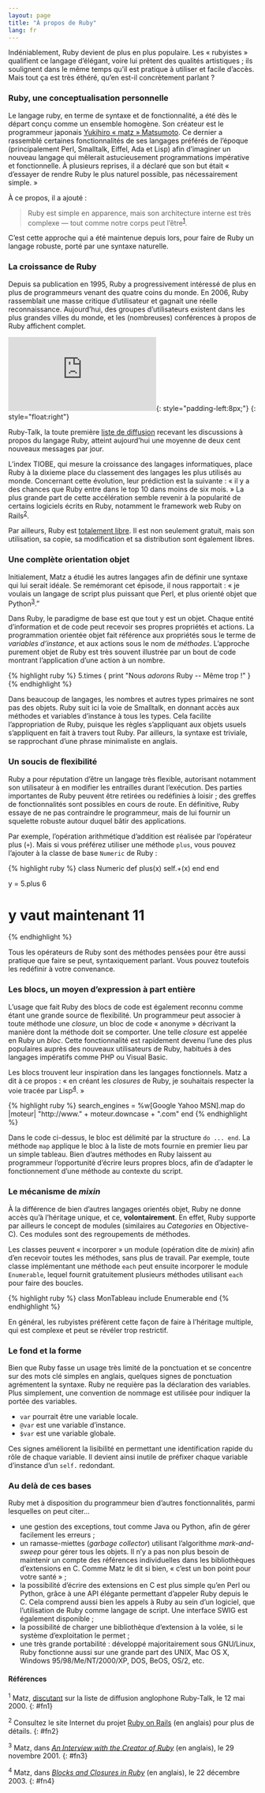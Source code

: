 ```yaml
---
layout: page
title: "À propos de Ruby"
lang: fr
---
```


Indéniablement, Ruby devient de plus en plus populaire. Les « rubyistes
» qualifient ce langage d’élégant, voire lui prêtent des qualités
artistiques ; ils soulignent dans le même temps qu’il est pratique à
utiliser et facile d’accès. Mais tout ça est très éthéré, qu’en est-il
concrètement parlant ?

### Ruby, une conceptualisation personnelle

Le langage ruby, en terme de syntaxe et de fonctionnalité, a été dès le
départ conçu comme un ensemble homogène. Son créateur est le programmeur
japonais [Yukihiro « matz » Matsumoto][1]. Ce dernier a rassemblé
certaines fonctionnalités de ses langages préférés de l’époque
(principalement Perl, Smalltalk, Eiffel, Ada et Lisp) afin d’imaginer un
nouveau langage qui mêlerait astucieusement programmations impérative et
fonctionnelle. À plusieurs reprises, il a déclaré que son but était «
d’essayer de rendre Ruby le plus naturel possible, pas nécessairement
simple. »

À ce propos, il a ajouté :

> Ruby est simple en apparence, mais son architecture interne est très
> complexe — tout comme notre corps peut l’être<sup>[1](#fn1)</sup>.

C’est cette approche qui a été maintenue depuis lors, pour faire de Ruby
un langage robuste, porté par une syntaxe naturelle.

### La croissance de Ruby

Depuis sa publication en 1995, Ruby a progressivement intéressé de plus
en plus de programmeurs venant des quatre coins du monde. En 2006, Ruby
rassemblait une masse critique d’utilisateur et gagnait une réelle
reconnaissance. Aujourd’hui, des groupes d’utilisateurs existent dans
les plus grandes villes du monde, et les (nombreuses) conférences à
propos de Ruby affichent complet.

![Graph courtesy of
Gmane.](http://gmane.org/plot-rate.php?group=gmane.comp.lang.ruby.general&amp;width=280&amp;height=140&amp;title=Ruby-Talk+Activity+over+4+Years
"Graph courtesy of Gmane."){: style="padding-left:8px;"}
{: style="float:right"}

Ruby-Talk, la toute première [liste de
diffusion](/fr/community/mailing-lists/) recevant les discussions à
propos du langage Ruby, atteint aujourd’hui une moyenne de deux cent
nouveaux messages par jour.

L’index TIOBE, qui mesure la croissance des langages informatiques,
place Ruby à la dixieme place du classement des langages les plus
utilisés au monde. Concernant cette évolution, leur prédiction est la
suivante : « il y a des chances que Ruby entre dans le top 10 dans moins
de six mois. » La plus grande part de cette accélération semble revenir
à la popularité de certains logiciels écrits en Ruby, notamment le
framework web Ruby on Rails<sup>[2](#fn2)</sup>.

Par ailleurs, Ruby est [totalement libre](/en/about/license.txt). Il est non
seulement gratuit, mais son utilisation, sa copie, sa modification et sa
distribution sont également libres.

### Une complète orientation objet

Initialement, Matz a étudié les autres langages afin de définir une
syntaxe qui lui serait idéale. Se remémorant cet épisode, il nous
rapportait : « je voulais un langage de script plus puissant que Perl,
et plus orienté objet que Python<sup>[3](#fn3)</sup>.”

Dans Ruby, le paradigme de base est que tout y est un objet. Chaque
entité d’information et de code peut recevoir ses propres propriétés et
actions. La programmation orientée objet fait référence aux propriétés
sous le terme de *variables d’instance*, et aux actions sous le nom de
*méthodes*. L’approche purement objet de Ruby est très souvent illustrée
par un bout de code montrant l’application d’une action à un nombre.

{% highlight ruby %}
5.times { print "Nous *adorons* Ruby -- Même trop !" }
{% endhighlight %}

Dans beaucoup de langages, les nombres et autres types primaires ne sont
pas des objets. Ruby suit ici la voie de Smalltalk, en donnant accès aux
méthodes et variables d’instance à tous les types. Cela facilite
l’appropriation de Ruby, puisque les règles s’appliquant aux objets
usuels s’appliquent en fait à travers tout Ruby. Par ailleurs, la
syntaxe est triviale, se rapprochant d’une phrase minimaliste en
anglais.

### Un soucis de flexibilité

Ruby a pour réputation d’être un langage très flexible, autorisant
notamment son utilisateur à en modifier les entrailles durant
l’exécution. Des parties importantes de Ruby peuvent être retirées ou
redéfinies à loisir ; des greffes de fonctionnalités sont possibles en
cours de route. En définitive, Ruby essaye de ne pas contraindre le
programmeur, mais de lui fournir un squelette robuste autour duquel
bâtir des applications.

Par exemple, l’opération arithmétique d’addition est réalisée par
l’opérateur plus (`+`). Mais si vous préférez utiliser une méthode
`plus`, vous pouvez l’ajouter à la classe de base `Numeric` de Ruby :

{% highlight ruby %}
class Numeric
  def plus(x)
    self.+(x)
  end
end

y = 5.plus 6
# y vaut maintenant 11
{% endhighlight %}

Tous les opérateurs de Ruby sont des méthodes pensées pour être aussi
pratique que faire se peut, syntaxiquement parlant. Vous pouvez
toutefois les redéfinir à votre convenance.

### Les blocs, un moyen d’expression à part entière

L’usage que fait Ruby des blocs de code est également reconnu comme
étant une grande source de flexibilité. Un programmeur peut associer à
toute méthode une *closure*, un bloc de code « anonyme » décrivant la
manière dont la méthode doit se comporter. Une telle *closure* est
appelée en Ruby un *bloc*. Cette fonctionnalité est rapidement devenu
l’une des plus populaires auprès des nouveaux utilisateurs de Ruby,
habitués à des langages impératifs comme PHP ou Visual Basic.

Les blocs trouvent leur inspiration dans les langages fonctionnels. Matz
a dit à ce propos : « en créant les *closures* de Ruby, je souhaitais
respecter la voie tracée par Lisp<sup>[4](#fn4)</sup>. »

{% highlight ruby %}
search_engines =
  %w[Google Yahoo MSN].map do |moteur|
    "http://www." + moteur.downcase + ".com"
  end
{% endhighlight %}

Dans le code ci-dessus, le bloc est délimité par la structure `do ...
end`. La méthode `map` applique le bloc à la liste de mots fournie en
premier lieu par un simple tableau. Bien d’autres méthodes en Ruby
laissent au programmeur l’opportunité d’écrire leurs propres blocs, afin
de d’adapter le fonctionnement d’une méthode au contexte du script.

### Le mécanisme de *mixin* 

À la différence de bien d’autres langages orientés objet, Ruby ne donne
accès qu’à l’héritage unique, et ce, **volontairement**. En effet, Ruby
supporte par ailleurs le concept de modules (similaires au *Categories*
en Objective-C). Ces modules sont des regroupements de méthodes.

Les classes peuvent « incorporer » un module (opération dite de *mixin*)
afin d’en recevoir toutes les méthodes, sans plus de travail. Par
exemple, toute classe implémentant une méthode `each` peut ensuite
incorporer le module `Enumerable`, lequel fournit gratuitement plusieurs
méthodes utilisant `each` pour faire des boucles.

{% highlight ruby %}
class MonTableau
  include Enumerable
end
{% endhighlight %}

En général, les rubyistes préfèrent cette façon de faire à l’héritage
multiple, qui est complexe et peut se révéler trop restrictif.

### Le fond et la forme

Bien que Ruby fasse un usage très limité de la ponctuation et se
concentre sur des mots clé simples en anglais, quelques signes de
ponctuation agrémentent la syntaxe. Ruby ne requière pas la déclaration
des variables. Plus simplement, une convention de nommage est utilisée
pour indiquer la portée des variables.

* `var` pourrait être une variable locale.
* `@var` est une variable d’instance.
* `$var` est une variable globale.

Ces signes améliorent la lisibilité en permettant une identification
rapide du rôle de chaque variable. Il devient ainsi inutile de préfixer
chaque variable d’instance d’un `self.` redondant.

### Au delà de ces bases

Ruby met à disposition du programmeur bien d’autres fonctionnalités,
parmi lesquelles on peut citer…

* une gestion des exceptions, tout comme Java ou Python, afin de gérer
  facilement les erreurs ;
* un ramasse-miettes (*garbage collector*) utilisant l’algorithme
  *mark-and-sweep* pour gérer tous les objets. Il n’y a pas non plus
  besoin de maintenir un compte des références individuelles dans les
  bibliothèques d’extensions en C. Comme Matz le dit si bien, « c’est un
  bon point pour votre santé » ;
* la possibilité d’écrire des extensions en C est plus simple qu’en Perl
  ou Python, grâce à une API élégante permettant d’appeler Ruby depuis
  le C. Cela comprend aussi bien les appels à Ruby au sein d’un
  logiciel, que l’utilisation de Ruby comme langage de script. Une
  interface SWIG est également disponible ;
* la possibilité de charger une bibliothèque d’extension à la volée, si
  le système d’exploitation le permet ;
* une très grande portabilité : développé majoritairement sous
  GNU/Linux, Ruby fonctionne aussi sur une grande part des UNIX, Mac OS
  X, Windows 95/98/Me/NT/2000/XP, DOS, BeOS, OS/2, etc.

#### Références

<sup>1</sup> Matz, [discutant][2] sur la liste de diffusion anglophone
Ruby-Talk, le 12 mai 2000.
{: #fn1}

<sup>2</sup> Consultez le site Internet du projet [Ruby on Rails][3] (en
anglais) pour plus de détails.
{: #fn2}

<sup>3</sup> Matz, dans *[An Interview with the Creator of Ruby][4]* (en
anglais), le 29 novembre 2001.
{: #fn3}

<sup>4</sup> Matz, dans *[Blocks and Closures in Ruby][5]* (en anglais),
le 22 décembre 2003.
{: #fn4}



[1]: http://www.rubyist.net/~matz/
[2]: http://blade.nagaokaut.ac.jp/cgi-bin/scat.rb/ruby/ruby-talk/2773
[3]: http://rubyonrails.org/
[4]: http://www.linuxdevcenter.com/pub/a/linux/2001/11/29/ruby.html
[5]: http://www.artima.com/intv/closures2.html
